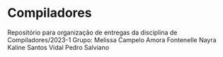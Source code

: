 # Compiladores
Repositório para organização de entregas da disciplina de Compiladores/2023-1
Grupo:
Melissa Campelo Amora Fontenelle
Nayra Kaline Santos Vidal
Pedro Salviano

